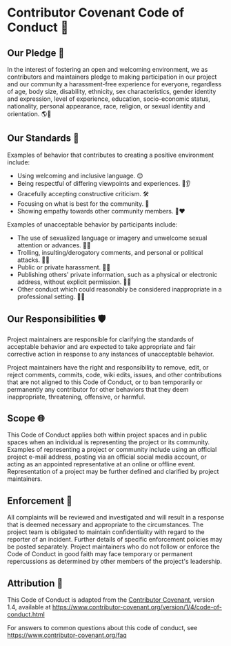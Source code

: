# **Contributor Covenant Code of Conduct** 📜

## **Our Pledge** 🤝

In the interest of fostering an open and welcoming environment, we as
contributors and maintainers pledge to making participation in our project and our community a harassment-free experience for everyone, regardless of age, body size, disability, ethnicity, sex characteristics, gender identity and expression, level of experience, education, socio-economic status, nationality, personal appearance, race, religion, or sexual identity and orientation. 🌎🤗

## **Our Standards** 📏

Examples of behavior that contributes to creating a positive environment
include:

- Using welcoming and inclusive language. 😊
- Being respectful of differing viewpoints and experiences. 🤔👂
- Gracefully accepting constructive criticism. 🛠️
- Focusing on what is best for the community. 🤲
- Showing empathy towards other community members. 🥺❤️

Examples of unacceptable behavior by participants include:

- The use of sexualized language or imagery and unwelcome sexual attention or advances. 🚫💬
- Trolling, insulting/derogatory comments, and personal or political attacks. 🚫😠
- Public or private harassment. 🚫👥
- Publishing others' private information, such as a physical or electronic
 address, without explicit permission. 🚫🏡
- Other conduct which could reasonably be considered inappropriate in a
 professional setting. 🚫👔

## **Our Responsibilities** 🛡️

Project maintainers are responsible for clarifying the standards of acceptable behavior and are expected to take appropriate and fair corrective action in response to any instances of unacceptable behavior.

Project maintainers have the right and responsibility to remove, edit, or
reject comments, commits, code, wiki edits, issues, and other contributions
that are not aligned to this Code of Conduct, or to ban temporarily or
permanently any contributor for other behaviors that they deem inappropriate, threatening, offensive, or harmful.

## **Scope** 🌐

This Code of Conduct applies both within project spaces and in public spaces when an individual is representing the project or its community. Examples of representing a project or community include using an official project e-mail address, posting via an official social media account, or acting as an appointed representative at an online or offline event. Representation of a project may be further defined and clarified by project maintainers.

## **Enforcement** 🚨

<!-- Instances of abusive, harassing, or otherwise unacceptable behavior may be reported by contacting the project team at [admin@uv.es](mailto:cesar.aybar@uv.es).  -->
All complaints will be reviewed and investigated and will result in a response that is deemed necessary and appropriate to the circumstances. The project team is obligated to maintain confidentiality with regard to the reporter of an incident. Further details of specific enforcement policies may be posted separately. Project maintainers who do not follow or enforce the Code of Conduct in good faith may face temporary or permanent repercussions as determined by other members of the project's leadership.

## **Attribution** 👏

This Code of Conduct is adapted from the [Contributor Covenant][homepage], version 1.4, available at <https://www.contributor-covenant.org/version/1/4/code-of-conduct.html>

[homepage]: <https://www.contributor-covenant.org>

For answers to common questions about this code of conduct, see
<https://www.contributor-covenant.org/faq>